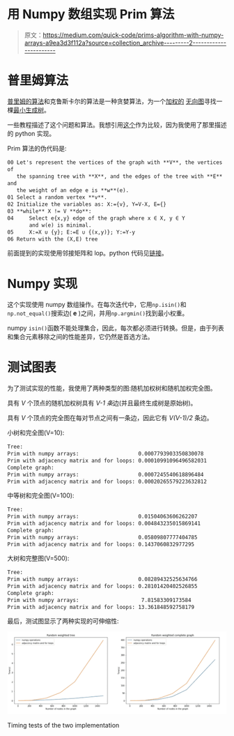 # 用 Numpy 数组实现 Prim 算法

> 原文：<https://medium.com/quick-code/prims-algorithm-with-numpy-arrays-a9ea3d3f112a?source=collection_archive---------2----------------------->

# 普里姆算法

[普里姆的算法](https://en.wikipedia.org/wiki/Prim's_algorithm)和克鲁斯卡尔的算法是一种贪婪算法，为一个[加权的](https://en.wikipedia.org/wiki/Weighted_graph) [无向图](https://en.wikipedia.org/wiki/Undirected_graph)寻找一棵[最小生成树](https://en.wikipedia.org/wiki/Minimum_spanning_tree)。

一些教程描述了这个问题和算法。我想引用[这个](https://coderbyte.com/algorithm/find-minimum-spanning-tree-using-prims-algorithm)作为比较，因为我使用了那里描述的 python 实现。

Prim 算法的伪代码是:

```
00 Let's represent the vertices of the graph with **V**, the vertices of
   the spanning tree with **X**, and the edges of the tree with **E** and 
   the weight of an edge e is **w**(e).
01 Select a random vertex **v**.
02 Initialize the variables as: X:={v}, Y=V-X, E={}
03 **while** X != V **do**:
04     Select e{x,y} edge of the graph where x ∈ X, y ∈ Y
       and w(e) is minimal.
05     X:=X ∪ {y}; E:=E ∪ {(x,y)}; Y:=Y-y
06 Return with the (X,E) tree
```

前面提到的实现使用邻接矩阵和 lop。python 代码见[链接](https://coderbyte.com/algorithm/find-minimum-spanning-tree-using-prims-algorithm)。

# Numpy 实现

这个实现使用 numpy 数组操作。在每次迭代中，它用`np.isin()`和`np.not_equal()`搜索边( **e** )之间，并用`np.argmin()`找到最小权重。

numpy `isin()`函数不能处理集合，因此，每次都必须进行转换。但是，由于列表和集合元素移除之间的性能差异，它仍然是首选方法。

# 测试图表

为了测试实现的性能，我使用了两种类型的图:随机加权树和随机加权完全图。

具有 *V* 个顶点的随机加权树具有 *V-1 条*边(并且最终生成树是原始树)。

具有 *V* 个顶点的完全图在每对节点之间有一条边，因此它有 *V(V-1)/2* 条边。

小树和完全图(V=10):

```
Tree:
Prim with numpy arrays:                   0.0007793903350830078
Prim with adjacency matrix and for loops: 0.00010991096496582031
Complete graph:
Prim with numpy arrays:                   0.0007245540618896484
Prim with adjacency matrix and for loops: 0.00020265579223632812
```

中等树和完全图(V=100):

```
Tree:
Prim with numpy arrays:                   0.01504063606262207
Prim with adjacency matrix and for loops: 0.004843235015869141
Complete graph:
Prim with numpy arrays:                   0.05809807777404785
Prim with adjacency matrix and for loops: 0.1437060832977295
```

大树和完整图(V=500):

```
Tree:
Prim with numpy arrays:                   0.08289432525634766
Prim with adjacency matrix and for loops: 0.28101420402526855
Complete graph:
Prim with numpy arrays:                    7.81583309173584
Prim with adjacency matrix and for loops: 13.361848592758179
```

最后，测试图显示了两种实现的可伸缩性:

![](img/3f07ae16f4ef1f08a94a406a533e72f8.png)

Timing tests of the two implementation